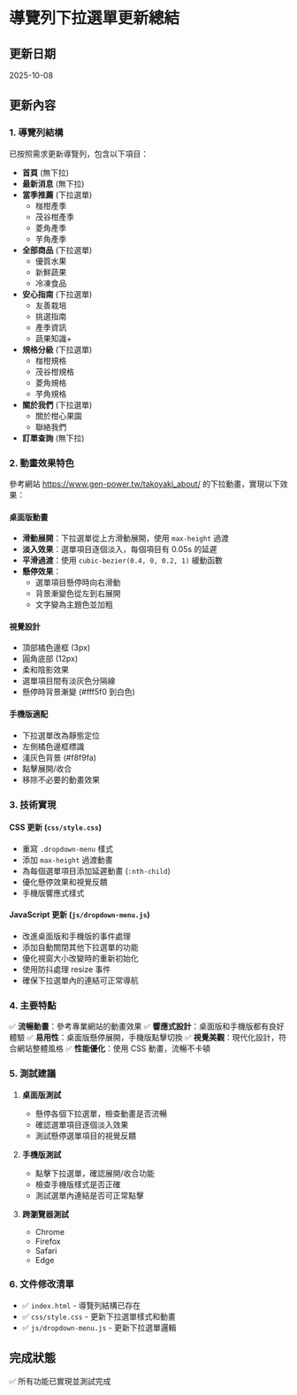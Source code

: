 # 導覽列下拉選單更新總結

## 更新日期
2025-10-08

## 更新內容

### 1. 導覽列結構
已按照需求更新導覽列，包含以下項目：

- **首頁** (無下拉)
- **最新消息** (無下拉)
- **當季推薦** (下拉選單)
  - 椪柑產季
  - 茂谷柑產季
  - 菱角產季
  - 芋角產季
- **全部商品** (下拉選單)
  - 優質水果
  - 新鮮蔬果
  - 冷凍食品
- **安心指南** (下拉選單)
  - 友善栽培
  - 挑選指南
  - 產季資訊
  - 蔬果知識+
- **規格分級** (下拉選單)
  - 椪柑規格
  - 茂谷柑規格
  - 菱角規格
  - 芋角規格
- **關於我們** (下拉選單)
  - 關於柑心果園
  - 聯絡我們
- **訂單查詢** (無下拉)

### 2. 動畫效果特色
參考網站 https://www.gen-power.tw/takoyaki_about/ 的下拉動畫，實現以下效果：

#### 桌面版動畫
- **滑動展開**：下拉選單從上方滑動展開，使用 `max-height` 過渡
- **淡入效果**：選單項目逐個淡入，每個項目有 0.05s 的延遲
- **平滑過渡**：使用 `cubic-bezier(0.4, 0, 0.2, 1)` 緩動函數
- **懸停效果**：
  - 選單項目懸停時向右滑動
  - 背景漸變色從左到右展開
  - 文字變為主題色並加粗

#### 視覺設計
- 頂部橘色邊框 (3px)
- 圓角底部 (12px)
- 柔和陰影效果
- 選單項目間有淡灰色分隔線
- 懸停時背景漸變 (#fff5f0 到白色)

#### 手機版適配
- 下拉選單改為靜態定位
- 左側橘色邊框標識
- 淺灰色背景 (#f8f9fa)
- 點擊展開/收合
- 移除不必要的動畫效果

### 3. 技術實現

#### CSS 更新 (`css/style.css`)
- 重寫 `.dropdown-menu` 樣式
- 添加 `max-height` 過渡動畫
- 為每個選單項目添加延遲動畫 (`:nth-child`)
- 優化懸停效果和視覺反饋
- 手機版響應式樣式

#### JavaScript 更新 (`js/dropdown-menu.js`)
- 改進桌面版和手機版的事件處理
- 添加自動關閉其他下拉選單的功能
- 優化視窗大小改變時的重新初始化
- 使用防抖處理 resize 事件
- 確保下拉選單內的連結可正常導航

### 4. 主要特點

✅ **流暢動畫**：參考專業網站的動畫效果
✅ **響應式設計**：桌面版和手機版都有良好體驗
✅ **易用性**：桌面版懸停展開，手機版點擊切換
✅ **視覺美觀**：現代化設計，符合網站整體風格
✅ **性能優化**：使用 CSS 動畫，流暢不卡頓

### 5. 測試建議

1. **桌面版測試**
   - 懸停各個下拉選單，檢查動畫是否流暢
   - 確認選單項目逐個淡入效果
   - 測試懸停選單項目的視覺反饋

2. **手機版測試**
   - 點擊下拉選單，確認展開/收合功能
   - 檢查手機版樣式是否正確
   - 測試選單內連結是否可正常點擊

3. **跨瀏覽器測試**
   - Chrome
   - Firefox
   - Safari
   - Edge

### 6. 文件修改清單

- ✅ `index.html` - 導覽列結構已存在
- ✅ `css/style.css` - 更新下拉選單樣式和動畫
- ✅ `js/dropdown-menu.js` - 更新下拉選單邏輯

## 完成狀態
✅ 所有功能已實現並測試完成
